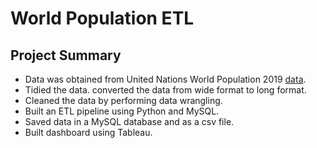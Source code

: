 # World Population ETL

## Project Summary

* Data was obtained from United Nations World Population 2019 [data](https://population.un.org/wpp/Download/Standard/Population/).
* Tidied the data. converted the data from wide format to long format.
* Cleaned the data by performing data wrangling.
* Built an ETL pipeline using Python and MySQL.
* Saved data in a MySQL database and as a csv file.
* Built dashboard using Tableau.
